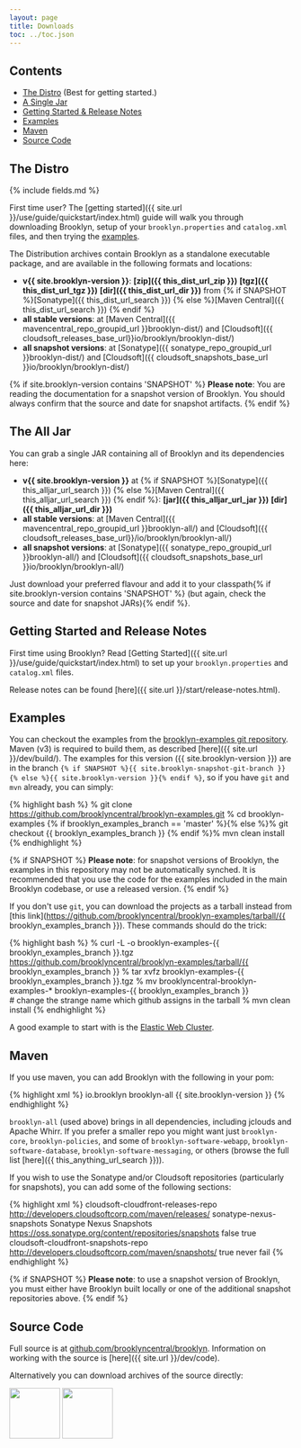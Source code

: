 ```yaml
---
layout: page
title: Downloads
toc: ../toc.json
---
```


## Contents

* [The Distro](#distro) (Best for getting started.)
* [A Single Jar](#alljar) 
* [Getting Started & Release Notes](#getstart-releasenotes)
* [Examples](#examples)
* [Maven](#maven)  
* [Source Code](#source)

<a name="distro"></a>
## The Distro

{% include fields.md %}

First time user? The [getting started]({{ site.url }}/use/guide/quickstart/index.html) guide will walk you through downloading Brooklyn, setup of your `brooklyn.properties` and `catalog.xml` files, and then trying the [examples](#examples). 

The Distribution archives contain Brooklyn as a standalone executable package, and 
are available in the following formats and locations:

* **v{{ site.brooklyn-version }}**: 
  **[zip]({{ this_dist_url_zip }})** 
  **[tgz]({{ this_dist_url_tgz }})**
  **[dir]({{ this_dist_url_dir }})**
  from {% if SNAPSHOT %}[Sonatype]({{ this_dist_url_search }})
  {% else %}[Maven Central]({{ this_dist_url_search }})
  {% endif %} 
* **all stable versions**: 
  at [Maven Central]({{ mavencentral_repo_groupid_url }}brooklyn-dist/)
  and [Cloudsoft]({{ cloudsoft_releases_base_url}}io/brooklyn/brooklyn-dist/) 
* **all snapshot versions**: 
  at [Sonatype]({{ sonatype_repo_groupid_url }}brooklyn-dist/)
  and [Cloudsoft]({{ cloudsoft_snapshots_base_url }}io/brooklyn/brooklyn-dist/)

{% if site.brooklyn-version contains 'SNAPSHOT' %} 
**Please note**: You are reading the documentation for a snapshot version of Brooklyn.
You should always confirm that the source and date for snapshot artifacts.
{% endif %}


<a name="alljar"></a>
## The All Jar

You can grab a single JAR containing all of Brooklyn and its dependencies 
here:

* **v{{ site.brooklyn-version }}** at
  {% if SNAPSHOT %}[Sonatype]({{ this_alljar_url_search }})
  {% else %}[Maven Central]({{ this_alljar_url_search }})
  {% endif %}: 
  **[jar]({{ this_alljar_url_jar }})** 
  **[dir]({{ this_alljar_url_dir }})** 
* **all stable versions**: 
  at [Maven Central]({{ mavencentral_repo_groupid_url }}brooklyn-all/)
  and [Cloudsoft]({{ cloudsoft_releases_base_url}}/io/brooklyn/brooklyn-all/) 
* **all snapshot versions**: 
  at [Sonatype]({{ sonatype_repo_groupid_url }}brooklyn-all/)
  and [Cloudsoft]({{ cloudsoft_snapshots_base_url }}io/brooklyn/brooklyn-all/)

Just download your preferred flavour and add it to your classpath{% if site.brooklyn-version contains 'SNAPSHOT' %} 
(but again, check the source and date for snapshot JARs){% endif %}.


<a name="getstart-releasenotes"></a>
## Getting Started and Release Notes

First time using Brooklyn? Read [Getting Started]({{ site.url }}/use/guide/quickstart/index.html) to set up your `brooklyn.properties` and `catalog.xml` files.

Release notes can be found [here]({{ site.url }}/start/release-notes.html).


<a name="examples"></a>
## Examples

You can checkout the examples from the [brooklyn-examples git repository](http://github.com/brooklyncentral/brooklyn-examples).
Maven (v3) is required to build them, as described [here]({{ site.url }}/dev/build/).
The examples for this version ({{ site.brooklyn-version }}) are in the branch 
`{% if SNAPSHOT %}{{ site.brooklyn-snapshot-git-branch }}{% else %}{{ site.brooklyn-version }}{% endif %}`,
so if you have `git` and `mvn` already, you can simply:

{% highlight bash %}
% git clone https://github.com/brooklyncentral/brooklyn-examples.git
% cd brooklyn-examples
{% if brooklyn_examples_branch == 'master' %}{% else %}% git checkout {{ brooklyn_examples_branch }}
{% endif %}% mvn clean install
{% endhighlight %}

{% if SNAPSHOT %}
**Please note**: for snapshot versions of Brooklyn, 
the examples in this repository may not be automatically synched.
It is recommended that you use the code for the examples included
in the main Brooklyn codebase, or use a released version.
{% endif %}  

If you don't use `git`, you can download the projects as a tarball instead
from [this link](https://github.com/brooklyncentral/brooklyn-examples/tarball/{{ brooklyn_examples_branch }}). 
These commands should do the trick:

{% highlight bash %}
% curl -L -o brooklyn-examples-{{ brooklyn_examples_branch }}.tgz \
     https://github.com/brooklyncentral/brooklyn-examples/tarball/{{ brooklyn_examples_branch }}
% tar xvfz brooklyn-examples-{{ brooklyn_examples_branch }}.tgz
% mv brooklyncentral-brooklyn-examples-* brooklyn-examples-{{ brooklyn_examples_branch }} \
     # change the strange name which github assigns in the tarball
% mvn clean install
{% endhighlight %}

A good example to start with is the [Elastic Web Cluster]({{site.url}}/use/examples/webcluster.html).



<a name="maven"></a>
## Maven

If you use maven, you can add Brooklyn with the following in your pom:

{% highlight xml %}
    <dependencies>
        <dependency>
            <groupId>io.brooklyn</groupId>
            <artifactId>brooklyn-all</artifactId>
            <version>{{ site.brooklyn-version }}</version>
        </dependency>
    </dependencies>
{% endhighlight %}

`brooklyn-all` (used above) brings in all dependencies, including jclouds and Apache Whirr.
If you prefer a smaller repo you might want just ``brooklyn-core``,  ``brooklyn-policies``, 
and some of ``brooklyn-software-webapp``,  ``brooklyn-software-database``, ``brooklyn-software-messaging``, or others
(browse the full list [here]({{ this_anything_url_search }})).

If you wish to use the Sonatype and/or Cloudsoft repositories (particularly for snapshots),
you can add some of the following sections:

{% highlight xml %}
    <repositories>
        <repository>
            <id>cloudsoft-cloudfront-releases-repo</id>
            <url>http://developers.cloudsoftcorp.com/maven/releases/</url>
        </repository>
        <!-- optional for snapshot versions -->
        <repository>
            <id>sonatype-nexus-snapshots</id>
            <name>Sonatype Nexus Snapshots</name>
            <url>https://oss.sonatype.org/content/repositories/snapshots</url>
            <releases> <enabled>false</enabled> </releases>
            <snapshots> <enabled>true</enabled> </snapshots>
        </repository>
        <repository>
            <id>cloudsoft-cloudfront-snapshots-repo</id>
            <url>http://developers.cloudsoftcorp.com/maven/snapshots/</url>
            <snapshots>
                <enabled>true</enabled>
                <updatePolicy>never</updatePolicy>
                <checksumPolicy>fail</checksumPolicy>
           </snapshots>
         </repository>
    </repositories>
{% endhighlight %}

{% if SNAPSHOT %}
**Please note**: to use a snapshot version of Brooklyn, you must either have Brooklyn built locally
or one of the additional snapshot repositories above.
{% endif %}


<a name="source"></a>
## Source Code

Full source is at [github.com/brooklyncentral/brooklyn](http://github.com/brooklyncentral/brooklyn).
Information on working with the source is [here]({{ site.url }}/dev/code).

Alternatively you can download archives of the source directly:

<a href="https://github.com/brooklyncentral/brooklyn/tarball/master"><img border="0" width="90" src="https://github.com/images/modules/download/tar.png"></a>
<a href="https://github.com/brooklyncentral/brooklyn/zipball/master"><img border="0" width="90" src="https://github.com/images/modules/download/zip.png"></a>

